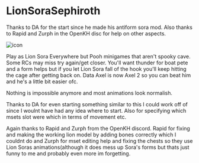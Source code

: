 # LionSoraSephiroth

Thanks to DA for the start since he made his antiform sora mod. Also thanks to Rapid and Zurph in the OpenKH disc for help on other aspects.

![icon](https://user-images.githubusercontent.com/47014056/144799143-606a4424-3c18-4bc5-aa2e-4e837467424b.png)

Play as Lion Sora Everywhere but Pooh minigames that aren't spooky cave. Some RCs may miss try again/get closer. 
You'll want thunder for boat pete and a form helps but if you let Lion Sora fall of the hook you'll keep hitting the cage after getting back on.
Data Axel is now Axel 2 so you can beat him and he's a little bit easier ofc.

Nothing is impossible anymore and most animations look normalish.

Thanks to DA for even starting something similar to this I could work off of since I woulnt have had any idea where to start. Also for specifying which msets slot were which in terms of movement etc.

Again thanks to Rapid and Zurph from the OpenKH discord. Rapid for fixing and making the working lion model by adding bones correctly which I couldnt do and Zurph for mset editing help and fixing the chests so they use Lion Soras animations(although it does mess up Sora's forms but thats just funny to me and probably even more im forgetting.
